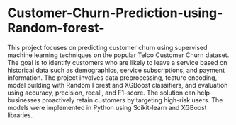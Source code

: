 # Customer-Churn-Prediction-using-Random-forest-
This project focuses on predicting customer churn using supervised machine learning techniques on the popular Telco Customer Churn dataset. The goal is to identify customers who are likely to leave a service based on historical data such as demographics, service subscriptions, and payment information. The project involves data preprocessing, feature encoding, model building with Random Forest and XGBoost classifiers, and evaluation using accuracy, precision, recall, and F1-score. The solution can help businesses proactively retain customers by targeting high-risk users. The models were implemented in Python using Scikit-learn and XGBoost libraries.
